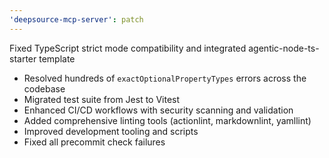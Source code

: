 ```yaml
---
'deepsource-mcp-server': patch
---
```


Fixed TypeScript strict mode compatibility and integrated agentic-node-ts-starter template

- Resolved hundreds of `exactOptionalPropertyTypes` errors across the codebase
- Migrated test suite from Jest to Vitest
- Enhanced CI/CD workflows with security scanning and validation
- Added comprehensive linting tools (actionlint, markdownlint, yamllint)
- Improved development tooling and scripts
- Fixed all precommit check failures
